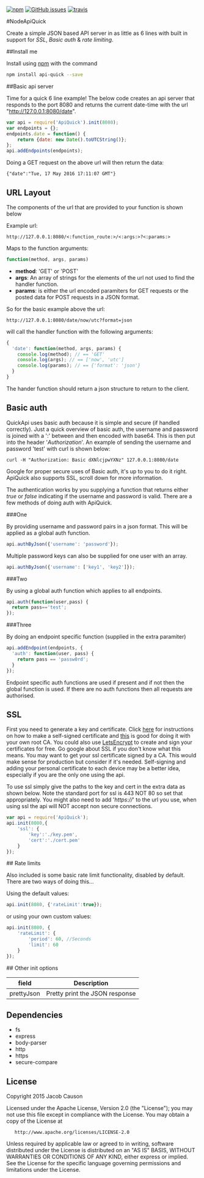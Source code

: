 
[![npm](https://img.shields.io/npm/v/api-quick.svg?maxAge=2592000)](https://www.npmjs.com/package/api-quick)
[![GitHub issues](https://img.shields.io/github/issues/jake314159/NodeApiQuick.svg)](https://github.com/jake314159/NodeApiQuick/issues)
[![travis](https://travis-ci.org/jake314159/NodeApiQuick.svg?branch=travis-setup)](https://travis-ci.org/jake314159/NodeApiQuick)



#NodeApiQuick

Create a simple JSON based API server in as little as 6 lines with built in support for *SSL*, *Basic auth* & *rate limiting*.

##Install me

Install using [npm](https://www.npmjs.com/package/api-quick) with the command

```bash
npm install api-quick --save
```

##Basic api server

Time for a quick 6 line example! The below code creates an api server that responds to the port 8080 and returns the current date-time with the url "http://127.0.0.1:8080/date".

```javascript
var api = require('ApiQuick').init(8080);
var endpoints = {};
endpoints.date = function() {
    return {date: new Date().toUTCString()};
};
api.addEndpoints(endpoints);
```

Doing a GET request on the above url will then return the data:

```
{"date":"Tue, 17 May 2016 17:11:07 GMT"}
```

## URL Layout

The components of the url that are provided to your function is shown below

Example url:
```
http://127.0.0.1:8080/<:function_route:>/<:args:>?<:params:>
```

Maps to the function arguments:
```javascript
function(method, args, params)
```

+ **method**: 'GET' or 'POST'
+ **args**: An array of strings for the elements of the url not used to find the handler function.
+ **params**: is either the url encoded paramiters for GET requests or the posted data for POST requests in a JSON format.




So for the basic example above the url:

```
http://127.0.0.1:8080/date/now/utc?format=json
```

will call the handler function with the following arguments:

```javascript
{
  'date': function(method, args, params) {
    console.log(method); // == 'GET'
    console.log(args); // == ['now', 'utc']
    console.log(params); // == {'format': 'json'}
  }
}
```

The hander function should return a json structure to return to the client.

## Basic auth

QuickApi uses basic auth because it is simple and secure (if handled correctly). Just a quick overview of basic auth, the username and password is joined with a ':' between and then encoded with base64. This is then put into the header '*Authorization*'. An example of sending the username and password 'test' with curl is shown below:
```
curl -H "Authorization: Basic dXNlcjpwYXNz" 127.0.0.1:8080/date
```

Google for proper secure uses of Basic auth, it's up to you to do it right. ApiQuick also supports SSL, scroll down for more information.

The authentication works by you supplying a function that returns either *true* or *false* indicating if the username and password is valid. There are a few methods of doing auth with ApiQuick.

###One

By providing username and password pairs in a json format. This will be applied as a global auth function.

```javascript
api.authByJson({'username': 'password'});
```

Multiple password keys can also be supplied for one user with an array.

```javascript
api.authByJson({'username': ['key1', 'key2']});
```

###Two

By using a global auth function which applies to all endpoints.

```javascript
api.auth(function(user,pass) {
  return pass=='test';
});
```

###Three

By doing an endpoint specific function (supplied in the extra paramiter)

```javascript
api.addEndpoint(endpoints, {
  'auth': function(user, pass) {
    return pass == 'passw0rd';
  }
});
```



Endpoint specific auth functions are used if present and if not then the global function is used. If there are no auth functions then all requests are authorised.

## SSL

First you need to generate a key and certificate. Click [here](http://docs.nodejitsu.com/articles/HTTP/servers/how-to-create-a-HTTPS-server) for instructions on how to make a self-signed certificate and [this](http://datacenteroverlords.com/2012/03/01/creating-your-own-ssl-certificate-authority/) is good for doing it with your own root CA. You could also use [LetsEncrypt](https://letsencrypt.org/) to create and sign your certificates for free. Go google about SSL if you don't know what this means. You may want to get your ssl certificate signed by a CA. This would make sense for production but consider if it's needed. Self-signing and adding your personal certificate to each device may be a better idea, especially if you are the only one using the api.

To use ssl simply give the paths to the key and cert in the extra data as shown below. Note the standard port for ssl is 443 NOT 80 so set that appropriately. You might also need to add '*https://*' to the url you use, when using ssl the api will NOT accept non secure connections.

```javascript
var api = require('ApiQuick');
api.init(8080,{
    'ssl': {
        'key':'./key.pem',
        'cert':'./cert.pem'
    }
});
```

## Rate limits

Also included is some basic rate limit functionality, disabled by default. There are two ways of doing this...

Using the default values:

```javascript
api.init(8080, {'rateLimit':true});
```

or using your own custom values:

```javascript
api.init(8080, {
    'rateLimit': {
        'period': 60, //Seconds
        'limit': 60
    }
});
```

## Other init options

| field      | Description                                               |
|------------|-----------------------------------------------------------|
| prettyJson | Pretty print the JSON response                            |

## Dependencies

+ fs
+ express
+ body-parser
+ http
+ https
+ secure-compare

## License

Copyright 2015 Jacob Causon

   Licensed under the Apache License, Version 2.0 (the "License");
   you may not use this file except in compliance with the License.
   You may obtain a copy of the License at

       http://www.apache.org/licenses/LICENSE-2.0

   Unless required by applicable law or agreed to in writing, software
   distributed under the License is distributed on an "AS IS" BASIS,
   WITHOUT WARRANTIES OR CONDITIONS OF ANY KIND, either express or implied.
   See the License for the specific language governing permissions and
   limitations under the License.
